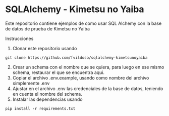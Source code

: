 # SQLAlchemy - Kimetsu no Yaiba

Este repositorio contiene ejemplos de como usar SQL Alchemy con la base de datos de prueba de Kimetsu no Yaiba

Instrucciones

1. Clonar este repositorio usando
```
git clone https://github.com/fvildoso/sqlalchemy-kimetsunoyaiba
```  
2. Crear un schema con el nombre que se quiera, para luego en ese mismo schema, restaurar el que se encuentra aqui.
3. Copiar el archivo .env.example, usando como nombre del archivo simplemente .env
4. Ajustar en el archivo .env las credenciales de la base de datos, teniendo en cuenta el nombre del schema.
5. Instalar las dependencias usando
```
pip install -r requirements.txt
```
